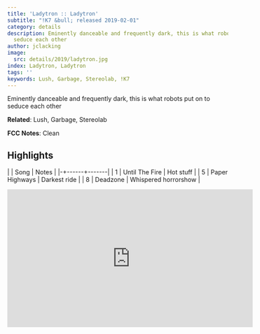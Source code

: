 ```yaml
---
title: 'Ladytron :: Ladytron'
subtitle: "!K7 &bull; released 2019-02-01"
category: details
description: Eminently danceable and frequently dark, this is what robots put on to
  seduce each other
author: jclacking
image:
  src: details/2019/ladytron.jpg
index: Ladytron, Ladytron
tags: ''
keywords: Lush, Garbage, Stereolab, !K7
---
```

Eminently danceable and frequently dark, this is what robots put on to seduce each other<!--more-->

**Related**: Lush, Garbage, Stereolab

**FCC Notes**: Clean

## Highlights

| | Song | Notes |
|-+------+-------|
| 1 | Until The Fire | Hot stuff |
| 5 | Paper Highways | Darkest ride |
| 8 | Deadzone | Whispered horrorshow |

<div class="tlo-detail-video"><iframe width="560" height="315" src="https://www.youtube.com/embed/RexVJ9KhK1E" frameborder="0" allow="autoplay; encrypted-media" allowfullscreen></iframe></div>

